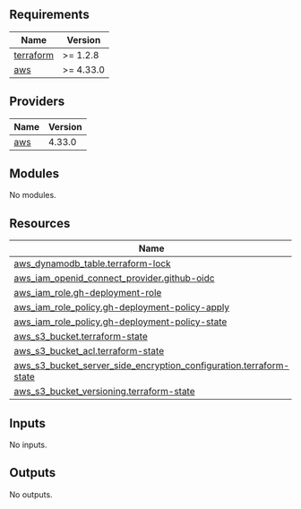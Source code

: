 ## Requirements

| Name | Version |
|------|---------|
| <a name="requirement_terraform"></a> [terraform](#requirement\_terraform) | >= 1.2.8 |
| <a name="requirement_aws"></a> [aws](#requirement\_aws) | >= 4.33.0 |

## Providers

| Name | Version |
|------|---------|
| <a name="provider_aws"></a> [aws](#provider\_aws) | 4.33.0 |

## Modules

No modules.

## Resources

| Name | Type |
|------|------|
| [aws_dynamodb_table.terraform-lock](https://registry.terraform.io/providers/hashicorp/aws/latest/docs/resources/dynamodb_table) | resource |
| [aws_iam_openid_connect_provider.github-oidc](https://registry.terraform.io/providers/hashicorp/aws/latest/docs/resources/iam_openid_connect_provider) | resource |
| [aws_iam_role.gh-deployment-role](https://registry.terraform.io/providers/hashicorp/aws/latest/docs/resources/iam_role) | resource |
| [aws_iam_role_policy.gh-deployment-policy-apply](https://registry.terraform.io/providers/hashicorp/aws/latest/docs/resources/iam_role_policy) | resource |
| [aws_iam_role_policy.gh-deployment-policy-state](https://registry.terraform.io/providers/hashicorp/aws/latest/docs/resources/iam_role_policy) | resource |
| [aws_s3_bucket.terraform-state](https://registry.terraform.io/providers/hashicorp/aws/latest/docs/resources/s3_bucket) | resource |
| [aws_s3_bucket_acl.terraform-state](https://registry.terraform.io/providers/hashicorp/aws/latest/docs/resources/s3_bucket_acl) | resource |
| [aws_s3_bucket_server_side_encryption_configuration.terraform-state](https://registry.terraform.io/providers/hashicorp/aws/latest/docs/resources/s3_bucket_server_side_encryption_configuration) | resource |
| [aws_s3_bucket_versioning.terraform-state](https://registry.terraform.io/providers/hashicorp/aws/latest/docs/resources/s3_bucket_versioning) | resource |

## Inputs

No inputs.

## Outputs

No outputs.
